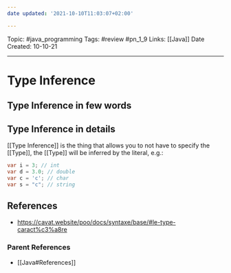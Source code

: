 ```yaml
---
date updated: '2021-10-10T11:03:07+02:00'

---
```


Topic: #java_programming
Tags: #review #pn_1_9
Links: [[Java]]
Date Created: 10-10-21

---

# Type Inference

## Type Inference in few words

## Type Inference in details

[[Type Inference]] is the thing that allows you to not have to specify the [[Type]], the [[Type]] will be inferred by the literal, e.g.:

```java
var i = 3; // int
var d = 3.0; // double
var c = 'c'; // char
var s = "c"; // string
```

## References

- <https://cavat.website/poo/docs/syntaxe/base/#le-type-caract%c3%a8re>

### Parent References

- [[Java#References]]
